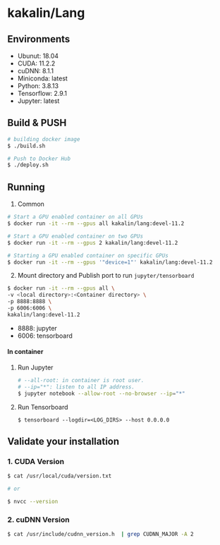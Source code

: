 # kakalin/Lang

## Environments

- Ubunut: 18.04
- CUDA: 11.2.2
- cuDNN: 8.1.1
- Miniconda: latest
- Python: 3.8.13
- Tensorflow: 2.9.1
- Jupyter: latest

## Build & PUSH

```bash
# building docker image
$ ./build.sh

# Push to Docker Hub
$ ./deploy.sh
```

## Running

1. Common

```bash
# Start a GPU enabled container on all GPUs
$ docker run -it --rm --gpus all kakalin/lang:devel-11.2

# Start a GPU enabled container on two GPUs
$ docker run -it --rm --gpus 2 kakalin/lang:devel-11.2

# Starting a GPU enabled container on specific GPUs
$ docker run -it --rm --gpus '"device=1"' kakalin/lang:devel-11.2
```

2. Mount directory and Publish port to run `jupyter/tensorboard`

```bash
$ docker run -it --rm --gpus all \
-v <local directory>:<Container directory> \
-p 8888:8888 \ 
-p 6006:6006 \
kakalin/lang:devel-11.2
```
   - 8888: jupyter
   - 6006: tensorboard

#### In container

1. Run Jupyter
   
    ```bash
    # --all-root: in container is root user.
    # --ip="*": listen to all IP address.
    $ jupyter notebook --allow-root --no-browser --ip="*"
    ```

2. Run Tensorboard

    ```
    $ tensorboard --logdir=<LOG_DIRS> --host 0.0.0.0 
    ```

## Validate your installation

### 1. CUDA Version

```bash
$ cat /usr/local/cuda/version.txt

# or

$ nvcc --version
```

### 2. cuDNN Version

```bash
$ cat /usr/include/cudnn_version.h  | grep CUDNN_MAJOR -A 2
```
